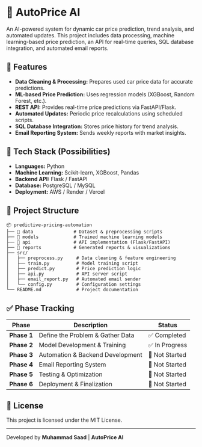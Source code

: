 # 🚀 AutoPrice AI

An AI-powered system for dynamic car price prediction, trend analysis, and automated updates. This project includes data processing, machine learning-based price prediction, an API for real-time queries, SQL database integration, and automated email reports.

## 📌 Features
- **Data Cleaning & Processing:** Prepares used car price data for accurate predictions.
- **ML-based Price Prediction:** Uses regression models (XGBoost, Random Forest, etc.).
- **REST API:** Provides real-time price predictions via FastAPI/Flask.
- **Automated Updates:** Periodic price recalculations using scheduled scripts.
- **SQL Database Integration:** Stores price history for trend analysis.
- **Email Reporting System:** Sends weekly reports with market insights.

## 🔧 Tech Stack (Possibilities)
- **Languages:** Python  
- **Machine Learning:** Scikit-learn, XGBoost, Pandas  
- **Backend API:** Flask / FastAPI  
- **Database:** PostgreSQL / MySQL  
- **Deployment:** AWS / Render / Vercel  

## 📂 Project Structure
```
📦 predictive-pricing-automation
├── 📁 data               # Dataset & preprocessing scripts
├── 📁 models             # Trained machine learning models
├── 📁 api                # API implementation (Flask/FastAPI)
├── 📁 reports            # Generated reports & visualizations
├── src/
│   ├── preprocess.py     # Data cleaning & feature engineering
│   ├── train.py          # Model training script
│   ├── predict.py        # Price prediction logic
│   ├── api.py            # API server script
│   ├── email_report.py   # Automated email sender
│   └── config.py         # Configuration settings
└── README.md             # Project documentation
```

## ✅ Phase Tracking

| Phase      | Description                             | Status       |
|-----------|-----------------------------------------|-------------|
| **Phase 1** | Define the Problem & Gather Data       | ✅ Completed |
| **Phase 2** | Model Development & Training          | ✅ In Progress |
| **Phase 3** | Automation & Backend Development      | 🔲 Not Started |
| **Phase 4** | Email Reporting System                | 🔲 Not Started |
| **Phase 5** | Testing & Optimization                | 🔲 Not Started |
| **Phase 6** | Deployment & Finalization             | 🔲 Not Started |

## 📜 License  
This project is licensed under the MIT License.  
***
Developed by **Muhammad Saad** | **AutoPrice AI**  

